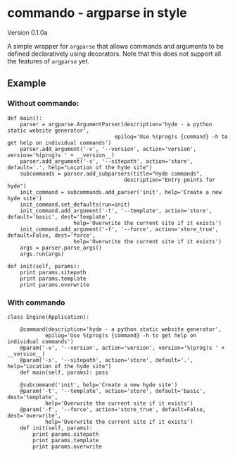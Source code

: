 # commando - argparse in style

Version 0.1.0a

A simple wrapper for `argparse` that allows commands and arguments to be defined declaratively using decorators. Note that this does not support all the features of `argparse` yet.

## Example


### Without commando:

    def main():
        parser = argparse.ArgumentParser(description='hyde - a python static website generator',
                                      epilog='Use %(prog)s {command} -h to get help on individual commands')
        parser.add_argument('-v', '--version', action='version', version='%(prog)s ' + __version__)
        parser.add_argument('-s', '--sitepath', action='store', default='.', help="Location of the hyde site")
        subcommands = parser.add_subparsers(title="Hyde commands",
                                         description="Entry points for hyde")
        init_command = subcommands.add_parser('init', help='Create a new hyde site')
        init_command.set_defaults(run=init)
        init_command.add_argument('-t', '--template', action='store', default='basic', dest='template',
                         help='Overwrite the current site if it exists')
        init_command.add_argument('-f', '--force', action='store_true', default=False, dest='force',
                         help='Overwrite the current site if it exists')
        args = parser.parse_args()
        args.run(args)

    def init(self, params):
        print params.sitepath
        print params.template
        print params.overwrite


### With commando


    class Engine(Application):

        @command(description='hyde - a python static website generator',
                epilog='Use %(prog)s {command} -h to get help on individual commands')
        @param('-v', '--version', action='version', version='%(prog)s ' + __version__)
        @param('-s', '--sitepath', action='store', default='.', help="Location of the hyde site")
        def main(self, params): pass

        @subcommand('init', help='Create a new hyde site')
        @param('-t', '--template', action='store', default='basic', dest='template',
                help='Overwrite the current site if it exists')
        @param('-f', '--force', action='store_true', default=False, dest='overwrite',
                help='Overwrite the current site if it exists')
        def init(self, params):
            print params.sitepath
            print params.template
            print params.overwrite